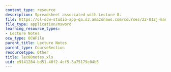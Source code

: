 ```yaml
---
content_type: resource
description: Spreadsheet associated with Lecture 8.
file: https://ol-ocw-studio-app-qa.s3.amazonaws.com/courses/22-812j-managing-nuclear-technology-spring-2004/e9141284bd5140f24cf55a75179c04b5_lec08notes.xls
file_type: application/msword
learning_resource_types:
- Lecture Notes
ocw_type: OCWFile
parent_title: Lecture Notes
parent_type: CourseSection
resourcetype: Other
title: lec08notes.xls
uid: e9141284-bd51-40f2-4cf5-5a75179c04b5
---
```

